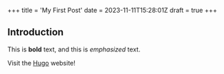 +++
title = 'My First Post'
date = 2023-11-11T15:28:01Z
draft = true
+++

## Introduction

This is **bold** text, and this is *emphasized* text.

Visit the [Hugo](https://gohugo.io) website!